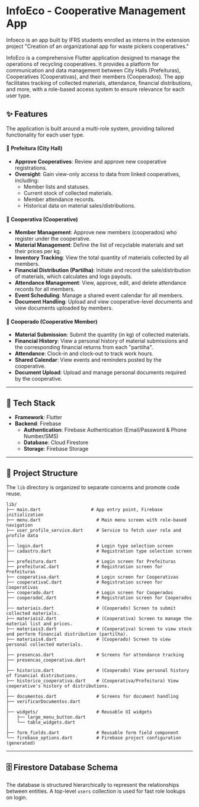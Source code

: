 # InfoEco - Cooperative Management App
Infoeco is an app built by IFRS students enrolled as interns in the extension project "Creation of an organizational app for waste pickers cooperatives."

InfoEco is a comprehensive Flutter application designed to manage the operations of recycling cooperatives. It provides a platform for communication and data management between City Halls (Prefeituras), Cooperatives (Cooperativas), and their members (Cooperados). The app facilitates tracking of collected materials, attendance, financial distributions, and more, with a role-based access system to ensure relevance for each user type.

## ✨ Features

The application is built around a multi-role system, providing tailored functionality for each user type.

#### 👤 Prefeitura (City Hall)
- **Approve Cooperatives**: Review and approve new cooperative registrations.
- **Oversight**: Gain view-only access to data from linked cooperatives, including:
  - Member lists and statuses.
  - Current stock of collected materials.
  - Member attendance records.
  - Historical data on material sales/distributions.

#### 🏢 Cooperativa (Cooperative)
- **Member Management**: Approve new members (cooperados) who register under the cooperative.
- **Material Management**: Define the list of recyclable materials and set their prices per kg.
- **Inventory Tracking**: View the total quantity of materials collected by all members.
- **Financial Distribution (Partilha)**: Initiate and record the sale/distribution of materials, which calculates and logs payouts.
- **Attendance Management**: View, approve, edit, and delete attendance records for all members.
- **Event Scheduling**: Manage a shared event calendar for all members.
- **Document Handling**: Upload and view cooperative-level documents and view documents uploaded by members.

#### 👷 Cooperado (Cooperative Member)
- **Material Submission**: Submit the quantity (in kg) of collected materials.
- **Financial History**: View a personal history of material submissions and the corresponding financial returns from each "partilha".
- **Attendance**: Clock-in and clock-out to track work hours.
- **Shared Calendar**: View events and reminders posted by the cooperative.
- **Document Upload**: Upload and manage personal documents required by the cooperative.

---

## 🚀 Tech Stack

- **Framework**: Flutter
- **Backend**: Firebase
  - **Authentication**: Firebase Authentication (Email/Password & Phone Number/SMS)
  - **Database**: Cloud Firestore
  - **Storage**: Firebase Storage

---

## 📂 Project Structure

The `lib` directory is organized to separate concerns and promote code reuse.

```
lib/
├── main.dart                   # App entry point, Firebase initialization
├── menu.dart                     # Main menu screen with role-based navigation
├── user_profile_service.dart     # Service to fetch user role and profile data
│
├── login.dart                    # Login type selection screen
├── cadastro.dart                 # Registration type selection screen
│
├── prefeitura.dart               # Login screen for Prefeituras
├── prefeituraC.dart              # Registration screen for Prefeituras
├── cooperativa.dart              # Login screen for Cooperativas
├── cooperativaC.dart             # Registration screen for Cooperativas
├── cooperado.dart                # Login screen for Cooperados
├── cooperadoC.dart               # Registration screen for Cooperados
│
├── materiais.dart                # (Cooperado) Screen to submit collected materials.
├── materiais2.dart               # (Cooperativa) Screen to manage the material list and prices.
├── materiais3.dart               # (Cooperativa) Screen to view stock and perform financial distribution (partilha).
├── materiais4.dart               # (Cooperado) Screen to view personal collected materials.
│
├── presencas.dart                # Screens for attendance tracking
├── presencas_cooperativa.dart
│
├── historico.dart                # (Cooperado) View personal history of financial distributions.
├── historico_cooperativa.dart    # (Cooperativa/Prefeitura) View cooperative's history of distributions.
│
├── documentos.dart               # Screens for document handling
├── verificarDocumentos.dart
│
├── widgets/                      # Reusable UI widgets
│   ├── large_menu_button.dart
│   └── table_widgets.dart
│
├── form_fields.dart              # Reusable form field component
└── firebase_options.dart         # Firebase project configuration (generated)
```

---

## 🗄️ Firestore Database Schema

The database is structured hierarchically to represent the relationships between entities. A top-level `users` collection is used for fast role lookups on login.


